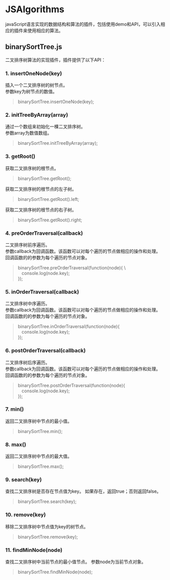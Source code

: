 # JSAlgorithms
javaScript语言实现的数据结构和算法的插件，包括使用demo和API，可以引入相应的插件来使用相应的算法。
## binarySortTree.js
二叉排序树算法的实现插件，插件提供了以下API：
### 1. insertOneNode(key)   
插入一个二叉排序树的树节点。  
参数key为树节点的数值。   
>binarySortTree.insertOneNode(key);
### 2. initTreeByArray(array)   
通过一个数组来初始化一棵二叉排序树。  
参数array为数值数组。   
>binarySortTree.initTreeByArray(array);
### 3. getRoot()   
获取二叉排序树的根节点。     
>binarySortTree.getRoot();  

获取二叉排序树的根节点的左子树。
>binarySortTree.getRoot().left; 

获取二叉排序树的根节点的右子树。 
>binarySortTree.getRoot().right; 
### 4. preOrderTraversal(callback)   
二叉排序树前序遍历。  
参数callback为回调函数。该函数可以对每个遍历的节点做相应的操作和处理。
回调函数的的参数为每个遍历的节点对象。
> binarySortTree.preOrderTraversal(function(node){ \  
>        &nbsp;&nbsp; console.log(node.key); \
>  });
### 5. inOrderTraversal(callback)   
二叉排序树中序遍历。  
参数callback为回调函数。该函数可以对每个遍历的节点做相应的操作和处理。
回调函数的的参数为每个遍历的节点对象。
> binarySortTree.inOrderTraversal(function(node){ \
>        &nbsp;&nbsp; console.log(node.key); \
>  });
### 6. postOrderTraversal(callback)   
二叉排序树后序遍历。  
参数callback为回调函数。该函数可以对每个遍历的节点做相应的操作和处理。
回调函数的的参数为每个遍历的节点对象。
> binarySortTree.postOrderTraversal(function(node){ \
>       &nbsp;&nbsp; console.log(node.key); \
>  });  
### 7. min()   
返回二叉排序树中节点的最小值。   
>binarySortTree.min();
### 8. max()   
返回二叉排序树中节点的最大值。   
>binarySortTree.max();  
### 9. search(key)   
查找二叉排序树是否存在节点值为key。 
如果存在，返回true；否则返回false。
>binarySortTree.search(key);    
### 10. remove(key)   
移除二叉排序树中节点值为key的树节点。 
>binarySortTree.remove(key);    
### 11. findMinNode(node)   
查找二叉排序树中当前节点的最小值节点。 
参数node为当前节点对象。
>binarySortTree.findMinNode(node);






